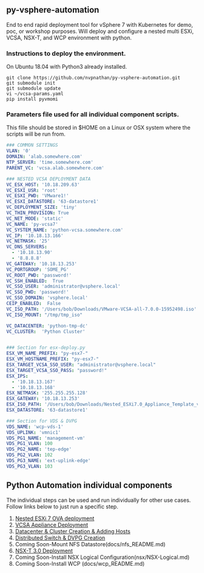 ## py-vsphere-automation

End to end rapid deployment tool for vSphere 7 with Kubernetes for demo, poc, or workshop purposes. Will deploy and configure a nested multi ESXi, VCSA, NSX-T, and WCP environment with python. 

### Instructions to deploy the environment.
On Ubuntu 18.04 with Python3 already installed.
```
git clone https://github.com/nvpnathan/py-vsphere-automation.git
git submodule init
git submodule update
vi ~/vcsa-params.yaml
pip install pyvmomi
```

### Parameters file used for all individual component scripts.
This fille should be stored in $HOME on a Linux or OSX system where the scripts will be run from.
``` yaml
### COMMON SETTINGS
VLAN: '0'
DOMAIN: 'alab.somewhere.com'
NTP_SERVER: 'time.somewhere.com'
PARENT_VC: 'vcsa.alab.somewhere.com'

### NESTED VCSA DEPLOYMENT DATA
VC_ESX_HOST: '10.18.209.63'
VC_ESXI_USR: 'root'
VC_ESXI_PWD: 'VMware1!'
VC_ESXI_DATASTORE: '63-datastore1'
VC_DEPLOYMENT_SIZE: 'tiny'
VC_THIN_PROVISION: True
VC_NET_MODE: 'static'
VC_NAME: 'py-vcsa7'
VC_SYSTEM_NAME: 'python-vcsa.somewhere.com'
VC_IP: '10.18.13.166'
VC_NETMASK: '25'
VC_DNS_SERVERS:
  - '10.18.13.90'
  - '8.8.8.8'
VC_GATEWAY: '10.18.13.253'
VC_PORTGROUP: 'SOME_PG'
VC_ROOT_PWD: 'password!'
VC_SSH_ENABLED:  True
VC_SSO_USER: 'administrator@vsphere.local'
VC_SSO_PWD: 'password!'
VC_SSO_DOMAIN: 'vsphere.local'
CEIP_ENABLED:  False
VC_ISO_PATH: '/Users/bob/Downloads/VMware-VCSA-all-7.0.0-15952498.iso'
VC_ISO_MOUNT: "/tmp/tmp_iso"

VC_DATACENTER: 'python-tmp-dc'
VC_CLUSTER:  'Python Cluster'


### Section for esx-deploy.py
ESX_VM_NAME_PREFIX: "py-esx7-"
ESX_VM_HOSTNAME_PREFIX: "py-esx7-"
ESX_TARGET_VCSA_SSO_USER: "administrator@vsphere.local"
ESX_TARGET_VCSA_SSO_PASS: "password!"
ESX_IPS:
  - '10.18.13.167'
  - '10.18.13.168'
ESX_NETMASK: '255.255.255.128'
ESX_GATEWAY: '10.18.13.253'
ESX_ISO_PATH: '/Users/bob/Downloads/Nested_ESXi7.0_Appliance_Template_v1.ova'
ESX_DATASTORE: '63-datastore1'

### Section for VDS & DVPG
VDS_NAME: 'wcp-vds-1'
VDS_UPLINK: 'vmnic1'
VDS_PG1_NAME: 'management-vm'
VDS_PG1_VLAN: 100
VDS_PG2_NAME: 'tep-edge'
VDS_PG2_VLAN: 102
VDS_PG3_NAME: 'ext-uplink-edge'
VDS_PG3_VLAN: 103
``` 

## Python Automation individual components
The individual steps can be used and run individually for other use cases. Follow links below to just run a specific step.
1. [Nested ESXi 7 OVA deployment](docs/esx_README.md)
2. [VCSA Appliance Deployment](docs/vcsa_README.md)
3. [Datacenter & Cluster Creation & Adding Hosts](docs/datacenter_README.md)
4. [Distributed Switch & DVPG Creation](docs/vds_README.md)
5. Coming Soon-Mount NFS Datastore(docs/nfs_README.md)
6. [NSX-T 3.0 Deployment](docs/06_NSX_README.md)
7. Coming Soon-Install NSX Logical Configuration(nsx/NSX-Logical.md)
8. Coming Soon-Install WCP (docs/wcp_README.md)
